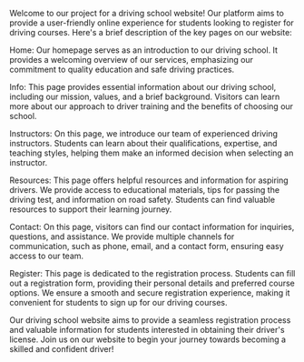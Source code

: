 Welcome to our project for a driving school website! Our platform aims to provide a user-friendly online experience for students looking to register for driving courses. Here's a brief description of the key pages on our website:

Home: Our homepage serves as an introduction to our driving school. It provides a welcoming overview of our services, emphasizing our commitment to quality education and safe driving practices.

Info: This page provides essential information about our driving school, including our mission, values, and a brief background. Visitors can learn more about our approach to driver training and the benefits of choosing our school.

Instructors: On this page, we introduce our team of experienced driving instructors. Students can learn about their qualifications, expertise, and teaching styles, helping them make an informed decision when selecting an instructor.

Resources: This page offers helpful resources and information for aspiring drivers. We provide access to educational materials, tips for passing the driving test, and information on road safety. Students can find valuable resources to support their learning journey.

Contact: On this page, visitors can find our contact information for inquiries, questions, and assistance. We provide multiple channels for communication, such as phone, email, and a contact form, ensuring easy access to our team.

Register: This page is dedicated to the registration process. Students can fill out a registration form, providing their personal details and preferred course options. We ensure a smooth and secure registration experience, making it convenient for students to sign up for our driving courses.

Our driving school website aims to provide a seamless registration process and valuable information for students interested in obtaining their driver's license. Join us on our website to begin your journey towards becoming a skilled and confident driver!
